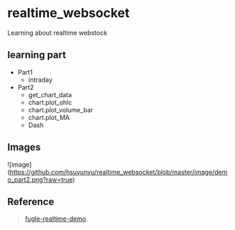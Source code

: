 # realtime_websocket

Learning about realtime webstock


## learning part

* Part1
  * intraday
* Part2
  * get_chart_data
  * chart.plot_ohlc
  * chart.plot_volume_bar
  * chart.plot_MA
  * Dash


## Images

![image]
(https://github.com/hsuyunyu/realtime_websocket/blob/master/image/demo_part2.png?raw=true)




## Reference
>  [fugle-realtime-demo](https://github.com/fortuna-intelligence/fugle-realtime-demo/).
